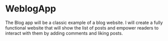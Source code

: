# WeblogApp
The Blog app will be a classic example of a blog website. I will create a fully functional website that will show the list of posts and empower readers to interact with them by adding comments and liking posts.
